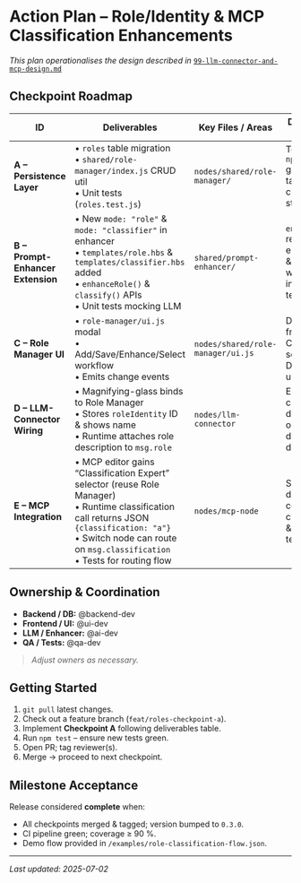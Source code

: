 # Action Plan – Role/Identity & MCP Classification Enhancements

_This plan operationalises the design described in_ [`99-llm-connector-and-mcp-design.md`](./99-llm-connector-and-mcp-design.md)

## Checkpoint Roadmap
| ID | Deliverables | Key Files / Areas | Definition of Done |
|----|--------------|-------------------|--------------------|
| **A – Persistence Layer** | • `roles` table migration  <br>• `shared/role-manager/index.js` CRUD util  <br>• Unit tests (`roles.test.js`) | `nodes/shared/role-manager/`  | Tests pass; `npm run test` green; `roles` table auto-creates on startup |
| **B – Prompt-Enhancer Extension** | • New `mode: "role"` & `mode: "classifier"` in enhancer  <br>• `templates/role.hbs` & `templates/classifier.hbs` added  <br>• `enhanceRole()` & `classify()` APIs  <br>• Unit tests mocking LLM | `shared/prompt-enhancer/` | `enhanceRole` returns enriched text & saves to DB when invoked in test |
| **C – Role Manager UI** | • `role-manager/ui.js` modal  <br>• Add/Save/Enhance/Select workflow  <br>• Emits change events | `nodes/shared/role-manager/ui.js`  | Dialog opens from LLM-Connector; selects role; Deploy lights up |
| **D – LLM-Connector Wiring** | • Magnifying-glass binds to Role Manager  <br>• Stores `roleIdentity` ID & shows name  <br>• Runtime attaches role description to `msg.role` | `nodes/llm-connector` | End-to-end: create role, deploy, node outputs role description in debug |
| **E – MCP Integration** | • MCP editor gains “Classification Expert” selector (reuse Role Manager)  <br>• Runtime classification call returns JSON `{classification: "a"}`  <br>• Switch node can route on `msg.classification`  <br>• Tests for routing flow | `nodes/mcp-node` | Sample flow demonstrates correct classification & routing; tests pass |

## Ownership & Coordination
* **Backend / DB:** @backend-dev  
* **Frontend / UI:** @ui-dev  
* **LLM / Enhancer:** @ai-dev  
* **QA / Tests:** @qa-dev

> _Adjust owners as necessary._

## Getting Started
1. `git pull` latest changes.  
2. Check out a feature branch (`feat/roles-checkpoint-a`).  
3. Implement **Checkpoint A** following deliverables table.  
4. Run `npm test` – ensure new tests green.  
5. Open PR; tag reviewer(s).  
6. Merge → proceed to next checkpoint.

## Milestone Acceptance
Release considered **complete** when:
* All checkpoints merged & tagged; version bumped to `0.3.0`.  
* CI pipeline green; coverage ≥ 90 %.  
* Demo flow provided in `/examples/role-classification-flow.json`.

---

_Last updated: 2025-07-02_
